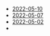 - [2022-05-10](../2022/05/May-10-2022.md#Gems%20Framework)
- [2022-05-07](../2022/05/May-07-2022.md#Gems%20Framework)
- [2022-05-02](../2022/05/May-02-2022.md#Gems%20Framework)
- 